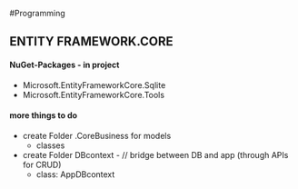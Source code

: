 #Programming 
## ENTITY FRAMEWORK.CORE

#### NuGet-Packages - in project
- Microsoft.EntityFrameworkCore.Sqlite
- Microsoft.EntityFrameworkCore.Tools

#### more things to do
- create Folder .CoreBusiness for models
	- classes
- create Folder DBcontext - // bridge between DB and app (through APIs for CRUD)
	- class: AppDBcontext